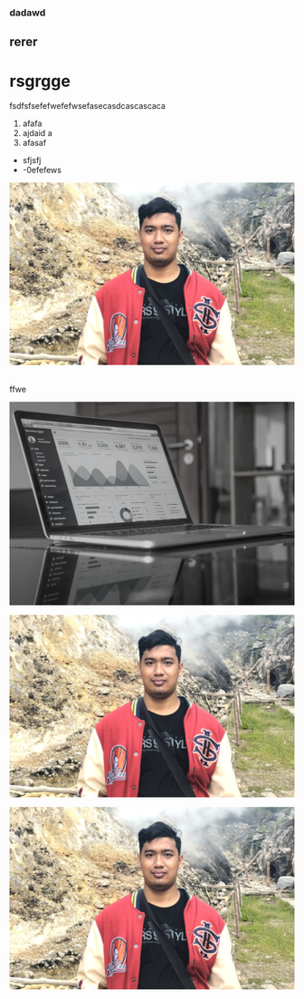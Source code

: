### dadawd

## rerer

# rsgrgge

fsdfsfsefefwefefwsefasecasdcascascaca

1. afafa
2. ajdaid a
3. afasaf

* sfjsfj
* -0efefews

![alt text](https://github.com/AshimAlFarizi/Project_Data_Engineering_SQL/blob/main/ADVANCED/WhatsApp%20Image%202024-11-15%20at%2010.49.14_9775a6dd.jpg?raw=true)
<br><br>

ffwe

<img src="https://github.com/AshimAlFarizi/Project_Data_Engineering_SQL/blob/9ee2dc0383b1e97c4c8c896b435c58f2bf3f0461/ADVANCED/carlos-muza-hpjSkU2UYSU-unsplash.JPG">

![alt text](https://github.com/AshimAlFarizi/Project_Data_Engineering_SQL/blob/dbb66584ea85d5a9b8e0a2db0c1ce7bb9710b396/ADVANCED/WhatsApp%20Image%202024-11-15%20at%2010.49.14_9775a6dd.jpg?raw=true)

<img src="https://github.com/AshimAlFarizi/Project_Data_Engineering_SQL/blob/9ee2dc0383b1e97c4c8c896b435c58f2bf3f0461/ADVANCED/WhatsApp%20Image%202024-11-15%20at%2010.49.14_9775a6dd.jpg">
